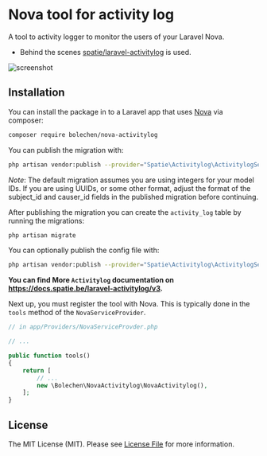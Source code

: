 # Nova tool for activity log

A tool to activity logger to monitor the users of your Laravel Nova.

- Behind the scenes [spatie/laravel-activitylog](https://github.com/spatie/laravel-activitylog) is used.



![screenshot](https://raw.githubusercontent.com/bolechen/nova-activitylog/master/docs/screenshot.png?20190308)

## Installation

You can install the package in to a Laravel app that uses [Nova](https://nova.laravel.com) via composer:

```bash
composer require bolechen/nova-activitylog
```

You can publish the migration with:
```bash
php artisan vendor:publish --provider="Spatie\Activitylog\ActivitylogServiceProvider" --tag="migrations"
```

*Note*: The default migration assumes you are using integers for your model IDs. If you are using UUIDs, or some other format, adjust the format of the subject_id and causer_id fields in the published migration before continuing.



After publishing the migration you can create the `activity_log` table by running the migrations:

```bash
php artisan migrate
```



You can optionally publish the config file with:

```bash
php artisan vendor:publish --provider="Spatie\Activitylog\ActivitylogServiceProvider" --tag="config"
```



**You can find More `Activitylog` documentation on https://docs.spatie.be/laravel-activitylog/v3.**



Next up, you must register the tool with Nova. This is typically done in the `tools` method of the `NovaServiceProvider`.

```php
// in app/Providers/NovaServiceProvder.php

// ...

public function tools()
{
    return [
        // ...
        new \Bolechen\NovaActivitylog\NovaActivitylog(),
    ];
}
```



## License

The MIT License (MIT). Please see [License File](LICENSE) for more information.
